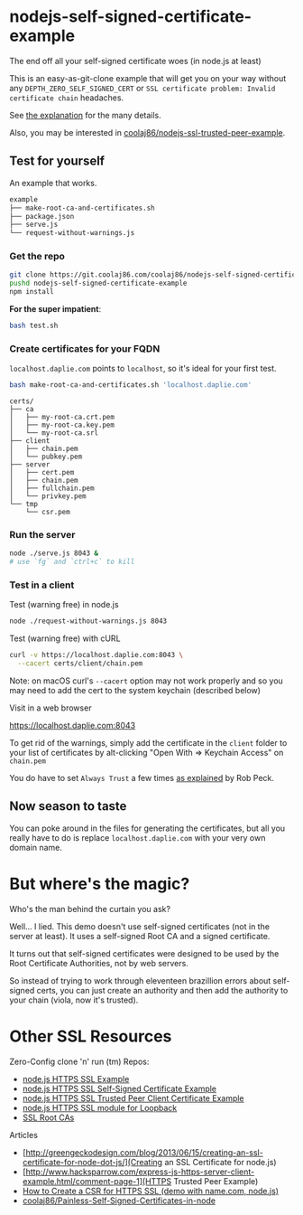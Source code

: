 nodejs-self-signed-certificate-example
======================================

The end off all your self-signed certificate woes (in node.js at least)

This is an easy-as-git-clone example that will get you on your way without
any `DEPTH_ZERO_SELF_SIGNED_CERT` or `SSL certificate problem: Invalid certificate chain` headaches.

See
[the explanation](https://github.com/coolaj86/node-ssl-root-cas/wiki/Painless-Self-Signed-Certificates-in-node.js) for
the many details.

Also, you may be interested in [coolaj86/nodejs-ssl-trusted-peer-example](https://git.coolaj86.com/coolaj86/nodejs-ssl-trusted-peer-example).

Test for yourself
---

An example that works.

```bash
example
├── make-root-ca-and-certificates.sh
├── package.json
├── serve.js
└── request-without-warnings.js
```

### Get the repo

```bash
git clone https://git.coolaj86.com/coolaj86/nodejs-self-signed-certificate-example.git
pushd nodejs-self-signed-certificate-example
npm install
```

**For the super impatient**:

```bash
bash test.sh
```

### Create certificates for your FQDN

`localhost.daplie.com` points to `localhost`, so it's ideal for your first test.

```bash
bash make-root-ca-and-certificates.sh 'localhost.daplie.com'
```

```
certs/
├── ca
│   ├── my-root-ca.crt.pem
│   ├── my-root-ca.key.pem
│   └── my-root-ca.srl
├── client
│   ├── chain.pem
│   └── pubkey.pem
├── server
│   ├── cert.pem
│   ├── chain.pem
│   ├── fullchain.pem
│   └── privkey.pem
└── tmp
    └── csr.pem
```

### Run the server

```bash
node ./serve.js 8043 &
# use `fg` and `ctrl+c` to kill
```


### Test in a client

Test (warning free) in node.js

```bash
node ./request-without-warnings.js 8043
```

Test (warning free) with cURL

```bash
curl -v https://localhost.daplie.com:8043 \
  --cacert certs/client/chain.pem
```

Note: on macOS curl's `--cacert` option may not work properly
and so you may need to add the cert to the system keychain (described below)

Visit in a web browser

<https://localhost.daplie.com:8043>

To get rid of the warnings, simply add the certificate in the `client` folder
to your list of certificates by alt-clicking "Open With => Keychain Access"
on `chain.pem`

You do have to set `Always Trust` a few times
[as explained](http://www.robpeck.com/2010/10/google-chrome-mac-os-x-and-self-signed-ssl-certificates/#.U8RqrI1dVd8) by Rob Peck.

Now season to taste
---

You can poke around in the files for generating the certificates,
but all you really have to do is replace `localhost.daplie.com`
with your very own domain name.

But where's the magic?
====

Who's the man behind the curtain you ask?

Well... I lied. This demo doesn't use self-signed certificates
(not in the server at least).
It uses a self-signed Root CA and a signed certificate.

It turns out that self-signed certificates were designed to be
used by the Root Certificate Authorities, not by web servers.

So instead of trying to work through eleventeen brazillion errors
about self-signed certs, you can just create an authority and then
add the authority to your chain (viola, now it's trusted).

Other SSL Resources
=========

Zero-Config clone 'n' run (tm) Repos:


* [node.js HTTPS SSL Example](https://github.com/coolaj86/nodejs-ssl-example)
* [node.js HTTPS SSL Self-Signed Certificate Example](https://git.coolaj86.com/coolaj86/nodejs-self-signed-certificate-example)
* [node.js HTTPS SSL Trusted Peer Client Certificate Example](https://github.com/coolaj86/nodejs-ssl-trusted-peer-example)
* [node.js HTTPS SSL module for Loopback](https://www.npmjs.com/package/loopback-ssl)
* [SSL Root CAs](https://github.com/coolaj86/node-ssl-root-cas)

Articles

* [http://greengeckodesign.com/blog/2013/06/15/creating-an-ssl-certificate-for-node-dot-js/](Creating an SSL Certificate for node.js)
* [http://www.hacksparrow.com/express-js-https-server-client-example.html/comment-page-1](HTTPS Trusted Peer Example)
* [How to Create a CSR for HTTPS SSL (demo with name.com, node.js)](http://blog.coolaj86.com/articles/how-to-create-a-csr-for-https-tls-ssl-rsa-pems/)
* [coolaj86/Painless-Self-Signed-Certificates-in-node](https://github.com/coolaj86/node-ssl-root-cas/wiki/Painless-Self-Signed-Certificates-in-node.js)
